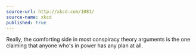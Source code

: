 ```yaml
---
source-url: http://xkcd.com/1081/
source-name: xkcd
published: true
---
```


<p>Really, the comforting side in most conspiracy theory arguments is the one claiming that anyone who's in power has any plan at all.</p>


